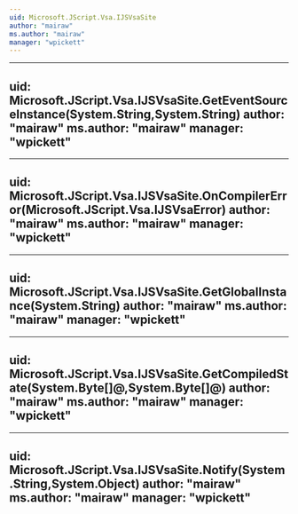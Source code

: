 ```yaml
---
uid: Microsoft.JScript.Vsa.IJSVsaSite
author: "mairaw"
ms.author: "mairaw"
manager: "wpickett"
---
```


---
uid: Microsoft.JScript.Vsa.IJSVsaSite.GetEventSourceInstance(System.String,System.String)
author: "mairaw"
ms.author: "mairaw"
manager: "wpickett"
---

---
uid: Microsoft.JScript.Vsa.IJSVsaSite.OnCompilerError(Microsoft.JScript.Vsa.IJSVsaError)
author: "mairaw"
ms.author: "mairaw"
manager: "wpickett"
---

---
uid: Microsoft.JScript.Vsa.IJSVsaSite.GetGlobalInstance(System.String)
author: "mairaw"
ms.author: "mairaw"
manager: "wpickett"
---

---
uid: Microsoft.JScript.Vsa.IJSVsaSite.GetCompiledState(System.Byte[]@,System.Byte[]@)
author: "mairaw"
ms.author: "mairaw"
manager: "wpickett"
---

---
uid: Microsoft.JScript.Vsa.IJSVsaSite.Notify(System.String,System.Object)
author: "mairaw"
ms.author: "mairaw"
manager: "wpickett"
---
